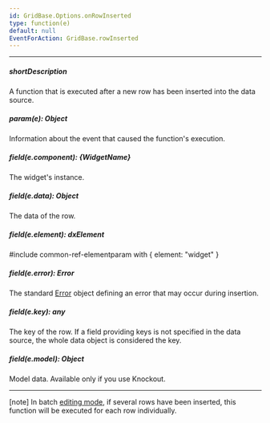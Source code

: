 ```yaml
---
id: GridBase.Options.onRowInserted
type: function(e)
default: null
EventForAction: GridBase.rowInserted
---
```

---
##### shortDescription
A function that is executed after a new row has been inserted into the data source.

##### param(e): Object
Information about the event that caused the function's execution.

##### field(e.component): {WidgetName}
The widget's instance.

##### field(e.data): Object
The data of the row.

##### field(e.element): dxElement
#include common-ref-elementparam with { element: "widget" }

##### field(e.error): Error
The standard <a href="https://developer.mozilla.org/en-US/docs/Web/JavaScript/Reference/Global_Objects/Error" target="_blank">Error</a> object defining an error that may occur during insertion.

##### field(e.key): any
The key of the row. If a field providing keys is not specified in the data source, the whole data object is considered the key.

##### field(e.model): Object
Model data. Available only if you use Knockout.

---
[note] In batch [editing mode](/api-reference/10%20UI%20Widgets/GridBase/1%20Configuration/editing/mode.md '{basewidgetpath}/Configuration/editing/#mode'), if several rows have been inserted, this function will be executed for each row individually.